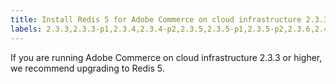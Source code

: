 ```yaml
---
title: Install Redis 5 for Adobe Commerce on cloud infrastructure 2.3.3 or later
labels: 2.3.3,2.3.3-p1,2.3.4,2.3.4-p2,2.3.5,2.3.5-p1,2.3.5-p2,2.3.6,2.4.0,Magento Commerce Cloud,Redis,Redis 5,best practices,Adobe Commerce,cloud infrastructure
---
```


If you are running Adobe Commerce on cloud infrastructure 2.3.3 or higher, we recommend upgrading to Redis 5.
